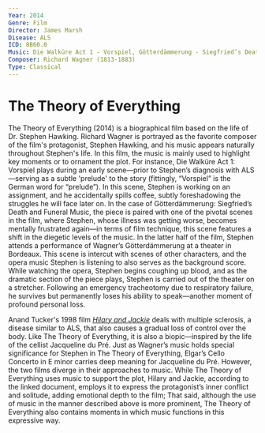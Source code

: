 ```yaml
---
Year: 2014
Genre: Film
Director: James Marsh
Disease: ALS
ICD: 8B60.0
Music: Die Walküre Act 1 - Vorspiel, Götterdämmerung - Siegfried’s Death and Funeral music
Composer: Richard Wagner (1813-1883)
Type: Classical
---
```


# The Theory of Everything

The Theory of Everything (2014) is a biographical film based on the life of Dr. Stephen Hawking. Richard Wagner is portrayed as the favorite composer of the film's protagonist, Stephen Hawking, and his music appears naturally throughout Stephen's life. In this film, the music is mainly used to highlight key moments or to ornament the plot. For instance, Die Walküre Act 1: Vorspiel plays during an early scene—prior to Stephen’s diagnosis with ALS—serving as a subtle 'prelude' to the story (fittingly, “Vorspiel” is the German word for “prelude”). In this scene, Stephen is working on an assignment, and he accidentally spills coffee, subtly foreshadowing the struggles he will face later on. In the case of Götterdämmerung: Siegfried’s Death and Funeral Music, the piece is paired with one of the pivotal scenes in the film, where Stephen, whose illness was getting worse, becomes mentally frustrated again—in terms of film technique, this scene features a shift in the diegetic levels of the music. In the latter half of the film, Stephen attends a performance of Wagner’s Götterdämmerung at a theater in Bordeaux. This scene is intercut with scenes of other characters, and the opera music Stephen is listening to also serves as the background score. While watching the opera, Stephen begins coughing up blood, and as the dramatic section of the piece plays, Stephen is carried out of the theater on a stretcher. Following an emergency tracheotomy due to respiratory failure, he survives but permanently loses his ability to speak—another moment of profound personal loss. 

Anand Tucker's 1998 film [*Hilary and Jackie*](jin_zhiyuan.md) deals with multiple sclerosis, a disease similar to ALS, that also causes a gradual loss of control over the body. Like The Theory of Everything, it is also a biopic—inspired by the life of the cellist Jacqueline du Pré. Just as Wagner’s music holds special significance for Stephen in The Theory of Everything, Elgar’s Cello Concerto in E minor carries deep meaning for Jacqueline du Pré. However, the two films diverge in their approaches to music. While The Theory of Everything uses music to support the plot, Hilary and Jackie, according to the linked document, employs it to express the protagonist’s inner conflict and solitude, adding emotional depth to the film; That said, although the use of music in the manner described above is more prominent, The Theory of Everything also contains moments in which music functions in this expressive way.
